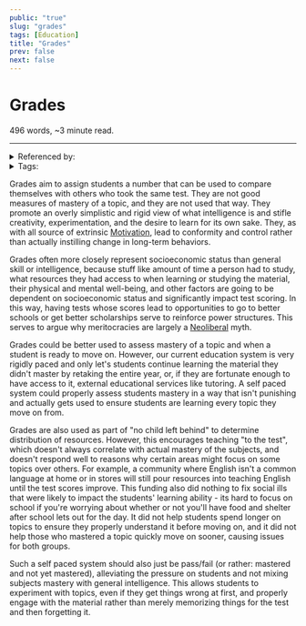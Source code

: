 ```yaml
---
public: "true"
slug: "grades"
tags: [Education]
title: "Grades"
prev: false
next: false
---
```

<script setup>
import { data } from '../../git.data.ts';
import { useData } from 'vitepress';
const pageData = useData();
</script>
<h1 class="p-name">Grades</h1>
<p>496 words, ~3 minute read. <span v-html="data[`site/${pageData.page.value.relativePath}`]" /></p>
<hr/>

<details><summary>Referenced by:</summary><a href="/garden/motivation/index.md">Motivation</a></details>

<details><summary>Tags:</summary><a href="/garden/education/index.md">Education</a></details>

Grades aim to assign students a number that can be used to compare themselves with others who took the same test. They are not good measures of mastery of a topic, and they are not used that way. They promote an overly simplistic and rigid view of what intelligence is and stifle creativity, experimentation, and the desire to learn for its own sake. They, as with all source of extrinsic [Motivation](/garden/motivation/index.md), lead to conformity and control rather than actually instilling change in long-term behaviors.

Grades often more closely represent socioeconomic status than general skill or intelligence, because stuff like amount of time a person had to study, what resources they had access to when learning or studying the material, their physical and mental well-being, and other factors are going to be dependent on socioeconomic status and significantly impact test scoring. In this way, having tests whose scores lead to opportunities to go to better schools or get better scholarships serve to reinforce power structures. This serves to argue why meritocracies are largely a [Neoliberal](/garden/neoliberalism/index.md) myth.

Grades could be better used to assess mastery of a topic and when a student is ready to move on. However, our current education system is very rigidly paced and only let's students continue learning the material they didn't master by retaking the entire year, or, if they are fortunate enough to have access to it, external educational services like tutoring. A self paced system could properly assess students mastery in a way that isn't punishing and actually gets used to ensure students are learning every topic they move on from.

Grades are also used as part of "no child left behind" to determine distribution of resources. However, this encourages teaching "to the test", which doesn't always correlate with actual mastery of the subjects, and doesn't respond well to reasons why certain areas might focus on some topics over others. For example, a community where English isn't a common language at home or in stores will still pour resources into teaching English until the test scores improve. This funding also did nothing to fix social ills that were likely to impact the students' learning ability - its hard to focus on school if you're worrying about whether or not you'll have food and shelter after school lets out for the day. It did not help students spend longer on topics to ensure they properly understand it before moving on, and it did not help those who mastered a topic quickly move on sooner, causing issues for both groups.

Such a self paced system should also just be pass/fail (or rather: mastered and not yet mastered), alleviating the pressure on students and not mixing subjects mastery with general intelligence. This allows students to experiment with topics, even if they get things wrong at first, and properly engage with the material rather than merely memorizing things for the test and then forgetting it.